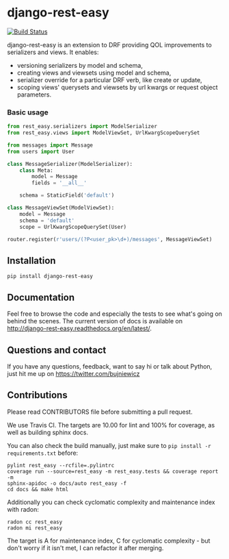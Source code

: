 django-rest-easy
================

[![Build Status](https://travis-ci.org/TelmedIQ/django-rest-easy.svg)](https://travis-ci.org/TelmedIQ/django-rest-easy)

django-rest-easy is an extension to DRF providing QOL improvements to serializers and views.
It enables:

* versioning serializers by model and schema,
* creating views and viewsets using model and schema,
* serializer override for a particular DRF verb, like create or update,
* scoping views\' querysets and viewsets by url kwargs or request object parameters.

### Basic usage

```python
from rest_easy.serializers import ModelSerializer
from rest_easy.views import ModelViewSet, UrlKwargScopeQuerySet

from messages import Message
from users import User

class MessageSerializer(ModelSerializer):
    class Meta:
        model = Message
        fields = '__all__'

    schema = StaticField('default')

class MessageViewSet(ModelViewSet):
    model = Message
    schema = 'default'
    scope = UrlKwargScopeQuerySet(User)

router.register(r'users/(?P<user_pk>\d+)/messages', MessageViewSet)
```

Installation
------------
`pip install django-rest-easy`

Documentation
-------------

Feel free to browse the code and especially the tests to see what's going on behind the scenes.
The current version of docs is available on http://django-rest-easy.readthedocs.org/en/latest/.

Questions and contact
---------------------

If you have any questions, feedback, want to say hi or talk about Python, just hit me up on
https://twitter.com/bujniewicz

Contributions
-------------

Please read CONTRIBUTORS file before submitting a pull request.

We use Travis CI. The targets are 10.00 for lint and 100% for coverage, as well as building sphinx docs.

You can also check the build manually, just make sure to `pip install -r requirements.txt` before:

```
pylint rest_easy --rcfile=.pylintrc
coverage run --source=rest_easy -m rest_easy.tests && coverage report -m
sphinx-apidoc -o docs/auto rest_easy -f
cd docs && make html
```

Additionally you can check cyclomatic complexity and maintenance index with radon:

```
radon cc rest_easy
radon mi rest_easy
```

The target is A for maintenance index, C for cyclomatic complexity - but don't worry if it isn't met, I can
refactor it after merging.
